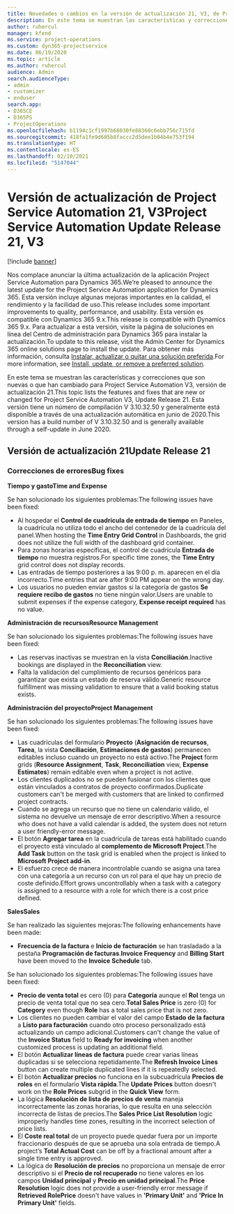 ```yaml
---
title: Novedades o cambios en la versión de actualización 21, V3, de Project Service Automation
description: En este tema se muestran las características y correcciones que están disponibles en la versión de actualización 21, V3, de Project Service Automation.
author: ruhercul
manager: kfend
ms.service: project-operations
ms.custom: dyn365-projectservice
ms.date: 06/19/2020
ms.topic: article
ms.author: ruhercul
audience: Admin
search.audienceType:
- admin
- customizer
- enduser
search.app:
- D365CE
- D365PS
- ProjectOperations
ms.openlocfilehash: b1194c1cf1997b68030fe88360c6ebb756c715fd
ms.sourcegitcommit: 418fa1fe9d605b8faccc2d5dee1b04b4e753f194
ms.translationtype: HT
ms.contentlocale: es-ES
ms.lasthandoff: 02/10/2021
ms.locfileid: "5147044"
---
```

# <a name="project-service-automation-update-release-21-v3"></a><span data-ttu-id="6455c-103">Versión de actualización de Project Service Automation 21, V3</span><span class="sxs-lookup"><span data-stu-id="6455c-103">Project Service Automation Update Release 21, V3</span></span>

[!include [banner](../includes/psa-now-project-operations.md)]

<span data-ttu-id="6455c-104">Nos complace anunciar la última actualización de la aplicación Project Service Automation para Dynamics 365.</span><span class="sxs-lookup"><span data-stu-id="6455c-104">We’re pleased to announce the latest update for the Project Service Automation application for Dynamics 365.</span></span> <span data-ttu-id="6455c-105">Esta versión incluye algunas mejoras importantes en la calidad, el rendimiento y la facilidad de uso.</span><span class="sxs-lookup"><span data-stu-id="6455c-105">This release includes some important improvements to quality, performance, and usability.</span></span> <span data-ttu-id="6455c-106">Esta versión es compatible con Dynamics 365 9.x.</span><span class="sxs-lookup"><span data-stu-id="6455c-106">This release is compatible with Dynamics 365 9.x.</span></span> <span data-ttu-id="6455c-107">Para actualizar a esta versión, visite la página de soluciones en línea del Centro de administración para Dynamics 365 para instalar la actualización.</span><span class="sxs-lookup"><span data-stu-id="6455c-107">To update to this release, visit the Admin Center for Dynamics 365 online solutions page to install the update.</span></span> <span data-ttu-id="6455c-108">Para obtener más información, consulta [Instalar, actualizar o quitar una solución preferida](https://docs.microsoft.com/power-platform/admin/install-remove-preferred-solution).</span><span class="sxs-lookup"><span data-stu-id="6455c-108">For more information, see [Install, update, or remove a preferred solution](https://docs.microsoft.com/power-platform/admin/install-remove-preferred-solution).</span></span>

<span data-ttu-id="6455c-109">En este tema se muestran las características y correcciones que son nuevas o que han cambiado para Project Service Automation V3, versión de actualización 21.</span><span class="sxs-lookup"><span data-stu-id="6455c-109">This topic lists the features and fixes that are new or changed for Project Service Automation V3, Update Release 21.</span></span> <span data-ttu-id="6455c-110">Esta versión tiene un número de compilación V 3.10.32.50 y generalmente está disponible a través de una actualización automática en junio de 2020.</span><span class="sxs-lookup"><span data-stu-id="6455c-110">This version has a build number of V 3.10.32.50 and is generally available through a self-update in June 2020.</span></span>

## <a name="update-release-21"></a><span data-ttu-id="6455c-111">Versión de actualización 21</span><span class="sxs-lookup"><span data-stu-id="6455c-111">Update Release 21</span></span>

### <a name="bug-fixes"></a><span data-ttu-id="6455c-112">Correcciones de errores</span><span class="sxs-lookup"><span data-stu-id="6455c-112">Bug fixes</span></span>

<span data-ttu-id="6455c-113">**Tiempo y gasto**</span><span class="sxs-lookup"><span data-stu-id="6455c-113">**Time and Expense**</span></span>

<span data-ttu-id="6455c-114">Se han solucionado los siguientes problemas:</span><span class="sxs-lookup"><span data-stu-id="6455c-114">The following issues have been fixed:</span></span>

- <span data-ttu-id="6455c-115">Al hospedar el **Control de cuadrícula de entrada de tiempo** en Paneles, la cuadrícula no utiliza todo el ancho del contenedor de la cuadrícula del panel.</span><span class="sxs-lookup"><span data-stu-id="6455c-115">When hosting the **Time Entry Grid Control** in Dashboards, the grid does not utilize the full width of the dashboard grid container.</span></span>
- <span data-ttu-id="6455c-116">Para zonas horarias específicas, el control de cuadrícula **Entrada de tiempo** no muestra registros.</span><span class="sxs-lookup"><span data-stu-id="6455c-116">For specific time zones, the **Time Entry** grid control does not display records.</span></span>
- <span data-ttu-id="6455c-117">Las entradas de tiempo posteriores a las 9:00 p. m. aparecen en el día incorrecto.</span><span class="sxs-lookup"><span data-stu-id="6455c-117">Time entries that are after 9:00 PM appear on the wrong day.</span></span>
- <span data-ttu-id="6455c-118">Los usuarios no pueden enviar gastos si la categoría de gastos **Se requiere recibo de gastos** no tiene ningún valor.</span><span class="sxs-lookup"><span data-stu-id="6455c-118">Users are unable to submit expenses if the expense category, **Expense receipt required** has no value.</span></span>

<span data-ttu-id="6455c-119">**Administración de recursos**</span><span class="sxs-lookup"><span data-stu-id="6455c-119">**Resource Management**</span></span>

<span data-ttu-id="6455c-120">Se han solucionado los siguientes problemas:</span><span class="sxs-lookup"><span data-stu-id="6455c-120">The following issues have been fixed:</span></span>

- <span data-ttu-id="6455c-121">Las reservas inactivas se muestran en la vista **Conciliación**.</span><span class="sxs-lookup"><span data-stu-id="6455c-121">Inactive bookings are displayed in the **Reconciliation** view.</span></span>
- <span data-ttu-id="6455c-122">Falta la validación del cumplimiento de recursos genéricos para garantizar que exista un estado de reserva válido.</span><span class="sxs-lookup"><span data-stu-id="6455c-122">Generic resource fulfillment was missing validation to ensure that a valid booking status exists.</span></span>

<span data-ttu-id="6455c-123">**Administración del proyecto**</span><span class="sxs-lookup"><span data-stu-id="6455c-123">**Project Management**</span></span>

<span data-ttu-id="6455c-124">Se han solucionado los siguientes problemas:</span><span class="sxs-lookup"><span data-stu-id="6455c-124">The following issues have been fixed:</span></span>

- <span data-ttu-id="6455c-125">Las cuadrículas del formulario **Proyecto** (**Asignación de recursos**, **Tarea**, la vista **Conciliación**, **Estimaciones de gastos**) permanecen editables incluso cuando un proyecto no está activo.</span><span class="sxs-lookup"><span data-stu-id="6455c-125">The **Project** form grids (**Resource Assignment**, **Task**, **Reconciliation** view, **Expense Estimates**) remain editable even when a project is not active.</span></span>
- <span data-ttu-id="6455c-126">Los clientes duplicados no se pueden fusionar con los clientes que están vinculados a contratos de proyecto confirmados.</span><span class="sxs-lookup"><span data-stu-id="6455c-126">Duplicate customers can't be merged with customers that are linked to confirmed project contracts.</span></span>
- <span data-ttu-id="6455c-127">Cuando se agrega un recurso que no tiene un calendario válido, el sistema no devuelve un mensaje de error descriptivo.</span><span class="sxs-lookup"><span data-stu-id="6455c-127">When a resource who does not have a valid calendar is added, the system does not return a user friendly-error message.</span></span>
- <span data-ttu-id="6455c-128">El botón **Agregar tarea** en la cuadrícula de tareas está habilitado cuando el proyecto está vinculado al **complemento de Microsoft Project**.</span><span class="sxs-lookup"><span data-stu-id="6455c-128">The **Add Task** button on the task grid is enabled when the project is linked to **Microsoft Project add-in**.</span></span>
- <span data-ttu-id="6455c-129">El esfuerzo crece de manera incontrolable cuando se asigna una tarea con una categoría a un recurso con un rol para el que hay un precio de coste definido.</span><span class="sxs-lookup"><span data-stu-id="6455c-129">Effort grows uncontrollably when a task with a category is assigned to a resource with a role for which there is a cost price defined.</span></span>

<span data-ttu-id="6455c-130">**Sales**</span><span class="sxs-lookup"><span data-stu-id="6455c-130">**Sales**</span></span>

<span data-ttu-id="6455c-131">Se han realizado las siguientes mejoras:</span><span class="sxs-lookup"><span data-stu-id="6455c-131">The following enhancements have been made:</span></span>

- <span data-ttu-id="6455c-132">**Frecuencia de la factura** e **Inicio de facturación** se han trasladado a la pestaña **Programación de facturas**.</span><span class="sxs-lookup"><span data-stu-id="6455c-132">**Invoice Frequency** and **Billing Start** have been moved to the **Invoice Schedule** tab.</span></span>

<span data-ttu-id="6455c-133">Se han solucionado los siguientes problemas:</span><span class="sxs-lookup"><span data-stu-id="6455c-133">The following issues have been fixed:</span></span>

- <span data-ttu-id="6455c-134">**Precio de venta total** es cero (0) para **Categoría** aunque el **Rol** tenga un precio de venta total que no sea cero.</span><span class="sxs-lookup"><span data-stu-id="6455c-134">**Total Sales Price** is zero (0) for **Category** even though **Role** has a total sales price that is not zero.</span></span>
- <span data-ttu-id="6455c-135">Los clientes no pueden cambiar el valor del campo **Estado de la factura** a **Listo para facturación** cuando otro proceso personalizado está actualizando un campo adicional.</span><span class="sxs-lookup"><span data-stu-id="6455c-135">Customers can't change the value of the **Invoice Status** field to **Ready for invoicing** when another customized process is updating an additional field.</span></span>
- <span data-ttu-id="6455c-136">El botón **Actualizar líneas de factura** puede crear varias líneas duplicadas si se selecciona repetidamente.</span><span class="sxs-lookup"><span data-stu-id="6455c-136">The **Refresh Invoice Lines** button can create multiple duplicated lines if it is repeatedly selected.</span></span>
- <span data-ttu-id="6455c-137">El botón **Actualizar precios** no funciona en la subcuadrícula **Precios de roles** en el formulario **Vista rápida**.</span><span class="sxs-lookup"><span data-stu-id="6455c-137">The **Update Prices** button doesn't work on the **Role Prices** subgrid in the **Quick View** form.</span></span>
- <span data-ttu-id="6455c-138">La lógica **Resolución de lista de precios de venta** maneja incorrectamente las zonas horarias, lo que resulta en una selección incorrecta de listas de precios.</span><span class="sxs-lookup"><span data-stu-id="6455c-138">The **Sales Price List Resolution** logic improperly handles time zones, resulting in the incorrect selection of price lists.</span></span>
- <span data-ttu-id="6455c-139">El **Coste real total** de un proyecto puede quedar fuera por un importe fraccionario después de que se aprueba una sola entrada de tiempo.</span><span class="sxs-lookup"><span data-stu-id="6455c-139">A project’s **Total Actual Cost** can be off by a fractional amount after a single time entry is approved.</span></span>
- <span data-ttu-id="6455c-140">La lógica de **Resolución de precios** no proporciona un mensaje de error descriptivo si el **Precio de rol recuperado** no tiene valores en los campos **Unidad principal** y **Precio en unidad principal**.</span><span class="sxs-lookup"><span data-stu-id="6455c-140">The **Price Resolution** logic does not provide a user-friendly error message if **Retrieved RolePrice** doesn't have values in **'Primary Unit'** and **'Price In Primary Unit'** fields.</span></span>
